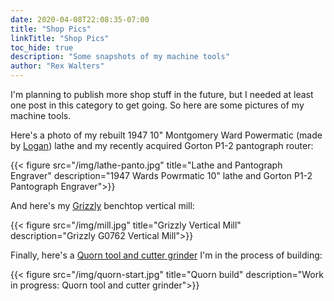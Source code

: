 ```yaml
---
date: 2020-04-08T22:08:35-07:00
title: "Shop Pics"
linkTitle: "Shop Pics"
toc_hide: true
description: "Some snapshots of my machine tools"
author: "Rex Walters"
---
```


I'm planning to publish more shop stuff in the future, but I needed at least one post in this category to get going. So here are some pictures of my machine tools.

<!--more-->

Here's a photo of my rebuilt 1947 10" Montgomery Ward Powermatic (made by [Logan](http://www.lathe.com/faq/)) lathe and my recently acquired Gorton P1-2 pantograph router:

{{< figure src="/img/lathe-panto.jpg" title="Lathe and Pantograph Engraver" description="1947 Wards Powrmatic 10\" lathe and Gorton P1-2 Pantograph Engraver">}}

And here's my [Grizzly](https://www.grizzly.com) benchtop vertical mill:

{{< figure src="/img/mill.jpg" title="Grizzly Vertical Mill" description="Grizzly G0762 Vertical Mill">}}

Finally, here's a [Quorn tool and cutter grinder](http://www.hemingwaykits.com/acatalog/Quorn__Mk3__T_C__Grinder.html) I'm in the process of building:

{{< figure src="/img/quorn-start.jpg" title="Quorn build" description="Work in progress: Quorn tool and cutter grinder">}}
